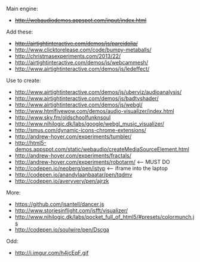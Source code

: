 Main engine:

- ~~http://webaudiodemos.appspot.com/input/index.html~~

Add these:

- ~~http://airtightinteractive.com/demos/js/pareidolia/~~
- http://www.clicktorelease.com/code/bumpy-metaballs/
- http://christmasexperiments.com/2013/22/
- http://airtightinteractive.com/demos/js/webcammesh/
- http://www.airtightinteractive.com/demos/js/ledeffect/

Use to create:

- http://www.airtightinteractive.com/demos/js/uberviz/audioanalysis/
- http://www.airtightinteractive.com/demos/js/badtvshader/
- http://www.airtightinteractive.com/demos/js/webgl/
- http://www.htmlfivewow.com/demos/audio-visualizer/index.html
- http://www.sky.fm/oldschoolfunknsoul
- http://www.nihilogic.dk/labs/google/webgl_music_visualizer/
- http://smus.com/dynamic-icons-chrome-extensions/
- http://andrew-hoyer.com/experiments/tumbler/
- http://html5-demos.appspot.com/static/webaudio/createMediaSourceElement.html
- http://andrew-hoyer.com/experiments/fractals/
- http://andrew-hoyer.com/experiments/robotarm/ <-- MUST DO
- http://codepen.io/neoberg/pen/istyp <-- iframe into the laptop
- http://codepen.io/anandylaanbaatar/pen/tqdmv
- http://codepen.io/averyvery/pen/ajrzk

More:

- https://github.com/jsantell/dancer.js
- http://www.storiesinflight.com/jsfft/visualizer/
- http://www.nihilogic.dk/labs/pocket_full_of_html5/#presets/colormunch.js
- http://codepen.io/soulwire/pen/Dscga

Odd:

- http://i.imgur.com/h4jcEqF.gif